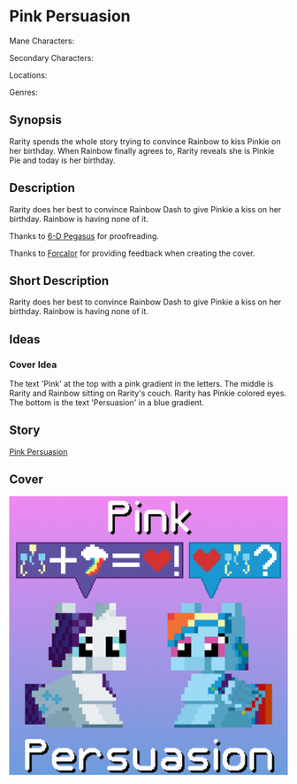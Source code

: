 # Pink Persuasion

Mane Characters: 

Secondary Characters: 

Locations: 

Genres:

## Synopsis
Rarity spends the whole story trying to convince Rainbow to kiss Pinkie on her birthday. When Rainbow finally agrees to, Rarity reveals she is Pinkie Pie and today is her birthday.
## Description
Rarity does her best to convince Rainbow Dash to give Pinkie a kiss on her birthday. Rainbow is having none of it.

Thanks to [6-D Pegasus](https://www.fimfiction.net/user/293755/6-D+Pegasus) for proofreading.

Thanks to [Forcalor](https://www.fimfiction.net/user/564657/Forcalor) for providing feedback when creating the cover.
## Short Description
Rarity does her best to convince Rainbow Dash to give Pinkie a kiss on her birthday. Rainbow is having none of it.
## Ideas

### Cover Idea
The text 'Pink' at the top with a pink gradient in the letters. The middle is Rarity and Rainbow sitting on Rarity's couch. Rarity has Pinkie colored eyes. The bottom is the text 'Persuasion' in a blue gradient.
## Story
[Pink Persuasion](./pink-persuasion.md)
## Cover
![cover](./cover/cover-upscaled.png)